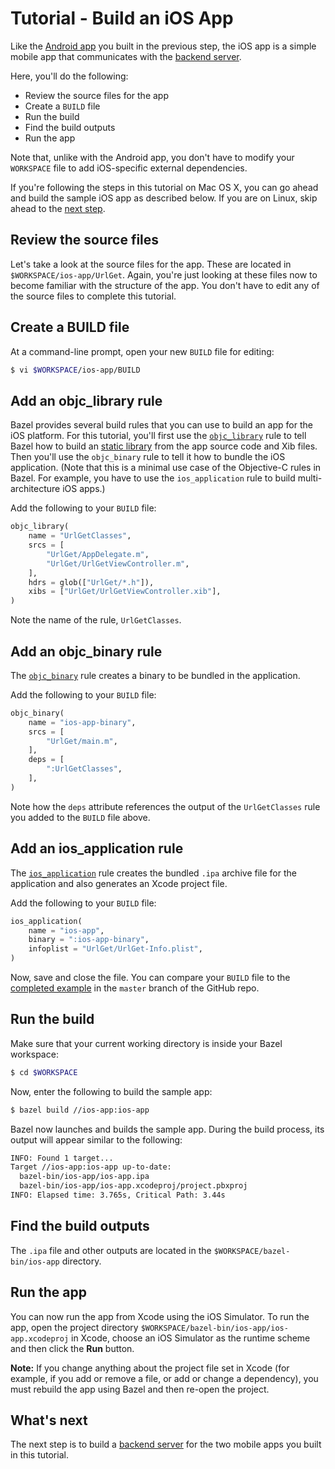 # Tutorial - Build an iOS App

Like the [Android app](android-app.md) you built in the previous step, the iOS
app is a simple mobile app that communicates with the
[backend server](backend-server.md).

Here, you'll do the following:

*   Review the source files for the app
*   Create a `BUILD` file
*   Run the build
*   Find the build outputs
*   Run the app

Note that, unlike with the Android app, you don't have to modify your
`WORKSPACE` file to add iOS-specific external dependencies.

If you're following the steps in this tutorial on Mac OS X, you can go ahead
and build the sample iOS app as described below. If you are on Linux, skip ahead
to the [next step](backend-server.md).

## Review the source files

Let's take a look at the source files for the app. These are located in
`$WORKSPACE/ios-app/UrlGet`. Again, you're just looking at these files now to
become familiar with the structure of the app. You don't have to edit any of the
source files to complete this tutorial.

## Create a BUILD file

At a command-line prompt, open your new `BUILD` file for editing:

```bash
$ vi $WORKSPACE/ios-app/BUILD
```

## Add an objc_library rule

Bazel provides several build rules that you can use to build an app for the
iOS platform. For this tutorial, you'll first use the
[`objc_library`](/docs/build-encyclopedia.html#objc_library) rule to tell Bazel
how to build an
[static library](https://developer.apple.com/library/ios/technotes/iOSStaticLibraries/Introduction.html)
from the app source code and Xib files. Then you'll use the
`objc_binary` rule to tell it how to bundle the iOS application. (Note that
this is a minimal use case of the Objective-C rules in Bazel. For example, you
have to use the `ios_application` rule to build multi-architecture iOS
apps.)

Add the following to your `BUILD` file:

```python
objc_library(
    name = "UrlGetClasses",
    srcs = [
        "UrlGet/AppDelegate.m",
        "UrlGet/UrlGetViewController.m",
    ],
    hdrs = glob(["UrlGet/*.h"]),
    xibs = ["UrlGet/UrlGetViewController.xib"],
)
```

Note the name of the rule, `UrlGetClasses`.

## Add an objc_binary rule

The [`objc_binary`](/docs/build-encyclopedia.html#objc_binary) rule creates a
binary to be bundled in the application.

Add the following to your `BUILD` file:

```python
objc_binary(
    name = "ios-app-binary",
    srcs = [
        "UrlGet/main.m",
    ],
    deps = [
        ":UrlGetClasses",
    ],
)

```
Note how the `deps` attribute references the output of the
`UrlGetClasses` rule you added to the `BUILD` file above.

## Add an ios_application rule

The [`ios_application`](/docs/build-encyclopedia.html#ios_application) rule
creates the bundled `.ipa` archive file for the application and also generates
an Xcode project file.

Add the following to your `BUILD` file:

```python
ios_application(
    name = "ios-app",
    binary = ":ios-app-binary",
    infoplist = "UrlGet/UrlGet-Info.plist",
)
```

Now, save and close the file. You can compare your `BUILD` file to the
[completed example](https://github.com/bazelbuild/examples/blob/master/tutorial/ios-app/BUILD)
in the `master` branch of the GitHub repo.

## Run the build

Make sure that your current working directory is inside your Bazel workspace:

```bash
$ cd $WORKSPACE
```

Now, enter the following to build the sample app:

```bash
$ bazel build //ios-app:ios-app
```

Bazel now launches and builds the sample app. During the build process, its
output will appear similar to the following:

```bash
INFO: Found 1 target...
Target //ios-app:ios-app up-to-date:
  bazel-bin/ios-app/ios-app.ipa
  bazel-bin/ios-app/ios-app.xcodeproj/project.pbxproj
INFO: Elapsed time: 3.765s, Critical Path: 3.44s
```

## Find the build outputs

The `.ipa` file and other outputs are located in the
`$WORKSPACE/bazel-bin/ios-app` directory.

## Run the app

You can now run the app from Xcode using the iOS Simulator. To run the app,
open the project directory `$WORKSPACE/bazel-bin/ios-app/ios-app.xcodeproj` in
Xcode, choose an iOS Simulator as the runtime scheme and then click the **Run**
button.

**Note:** If you change anything about the project file set in Xcode (for
example, if you add or remove a file, or add or change a dependency), you must
rebuild the app using Bazel and then re-open the project.

## What's next

The next step is to build a [backend server](backend-server.md) for the two
mobile apps you built in this tutorial.
